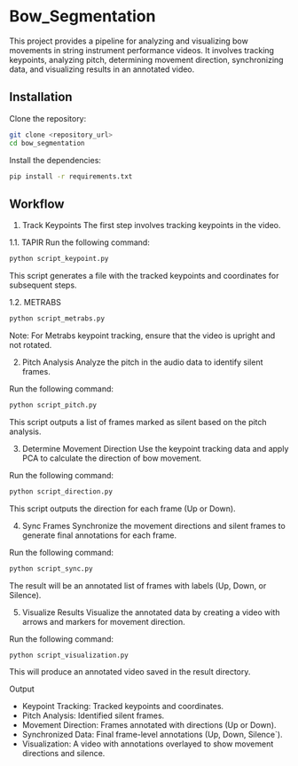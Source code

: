 # Bow_Segmentation

This project provides a pipeline for analyzing and visualizing bow movements in string instrument performance videos. It involves tracking keypoints, analyzing pitch, determining movement direction, synchronizing data, and visualizing results in an annotated video.

## Installation

Clone the repository:

```bash
git clone <repository_url>
cd bow_segmentation
```

Install the dependencies:

```bash
pip install -r requirements.txt
```

## Workflow

1. Track Keypoints
The first step involves tracking keypoints in the video.

1.1. TAPIR
Run the following command:

```bash
python script_keypoint.py
```
This script generates a file with the tracked keypoints and coordinates for subsequent steps.

1.2. METRABS

```bash
python script_metrabs.py
```
Note: For Metrabs keypoint tracking, ensure that the video is upright and not rotated.

2. Pitch Analysis
Analyze the pitch in the audio data to identify silent frames.

Run the following command:

```bash
python script_pitch.py
```
This script outputs a list of frames marked as silent based on the pitch analysis.

3. Determine Movement Direction
Use the keypoint tracking data and apply PCA to calculate the direction of bow movement.

Run the following command:

```bash
python script_direction.py
```
This script outputs the direction for each frame (Up or Down).

4. Sync Frames
Synchronize the movement directions and silent frames to generate final annotations for each frame.

Run the following command:

```bash
python script_sync.py
```
The result will be an annotated list of frames with labels (Up, Down, or Silence).

5. Visualize Results
Visualize the annotated data by creating a video with arrows and markers for movement direction.

Run the following command:

```bash
python script_visualization.py
```
This will produce an annotated video saved in the result directory.

Output
- Keypoint Tracking: Tracked keypoints and coordinates.
- Pitch Analysis: Identified silent frames.
- Movement Direction: Frames annotated with directions (Up or Down).
- Synchronized Data: Final frame-level annotations (Up, Down, Silence`).
- Visualization: A video with annotations overlayed to show movement directions and silence.

